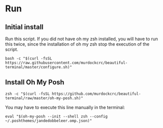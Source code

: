 # Run

## Initial install

Run this script. If you did not have oh my zsh installed, you will have to run this twice, since the installation of oh my zsh stop the execution of the script.

```
bash -c "$(curl -fsSL https://raw.githubusercontent.com/murdockcrc/beautiful-terminal/master/configure.sh)"
```

## Install Oh My Posh
```
zsh -c "$(curl -fsSL https://github.com/murdockcrc/beautiful-terminal/raw/master/oh-my-posh.sh)"
```

You may have to execute this line manually in the terminal:

```
eval "$(oh-my-posh --init --shell zsh --config ~/.poshthemes/jandedobbeleer.omp.json)"
```